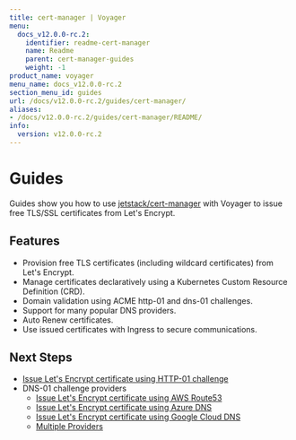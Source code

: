 ```yaml
---
title: cert-manager | Voyager
menu:
  docs_v12.0.0-rc.2:
    identifier: readme-cert-manager
    name: Readme
    parent: cert-manager-guides
    weight: -1
product_name: voyager
menu_name: docs_v12.0.0-rc.2
section_menu_id: guides
url: /docs/v12.0.0-rc.2/guides/cert-manager/
aliases:
- /docs/v12.0.0-rc.2/guides/cert-manager/README/
info:
  version: v12.0.0-rc.2
---
```


# Guides

Guides show you how to use [jetstack/cert-manager](https://github.com/jetstack/cert-manager) with Voyager to issue free TLS/SSL certificates from Let's Encrypt.

## Features

- Provision free TLS certificates (including wildcard certificates) from Let's Encrypt.
- Manage certificates declaratively using a Kubernetes Custom Resource Definition (CRD).
- Domain validation using ACME http-01 and dns-01 challenges.
- Support for many popular DNS providers.
- Auto Renew certificates.
- Use issued certificates with Ingress to secure communications.

## Next Steps

- [Issue Let's Encrypt certificate using HTTP-01 challenge](/docs/v12.0.0-rc.2/guides/cert-manager/http01_challenge/overview)
- DNS-01 challenge providers
  - [Issue Let's Encrypt certificate using AWS Route53](/docs/v12.0.0-rc.2/guides/cert-manager/dns01_challenge/aws-route53)
  - [Issue Let's Encrypt certificate using Azure DNS](/docs/v12.0.0-rc.2/guides/cert-manager/dns01_challenge/azure-dns)
  - [Issue Let's Encrypt certificate using Google Cloud DNS](/docs/v12.0.0-rc.2/guides/cert-manager/dns01_challenge/google-cloud-dns)
  - [Multiple Providers](/docs/v12.0.0-rc.2/guides/cert-manager/dns01_challenge/multiple-challenge-solver)
